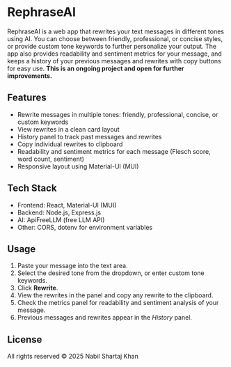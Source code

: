 <h1>RephraseAI</h1>

<p>
RephraseAI is a web app that rewrites your text messages in different tones using AI. You can choose between friendly, professional, or concise styles, or provide custom tone keywords to further personalize your output. The app also provides readability and sentiment metrics for your message, and keeps a history of your previous messages and rewrites with copy buttons for easy use. <b>This is an ongoing project and open for further improvements.</b>
</p>

<h2>Features</h2>
<ul>
  <li>Rewrite messages in multiple tones: friendly, professional, concise, or custom keywords</li>
  <li>View rewrites in a clean card layout</li>
  <li>History panel to track past messages and rewrites</li>
  <li>Copy individual rewrites to clipboard</li>
  <li>Readability and sentiment metrics for each message (Flesch score, word count, sentiment)</li>
  <li>Responsive layout using Material-UI (MUI)</li>
</ul>

<h2>Tech Stack</h2>
<ul>
  <li>Frontend: React, Material-UI (MUI)</li>
  <li>Backend: Node.js, Express.js</li>
  <li>AI: ApiFreeLLM (free LLM API)</li>
  <li>Other: CORS, dotenv for environment variables</li>
</ul>

<h2>Usage</h2>
<ol>
  <li>Paste your message into the text area.</li>
  <li>Select the desired tone from the dropdown, or enter custom tone keywords.</li>
  <li>Click <strong>Rewrite</strong>.</li>
  <li>View the rewrites in the panel and copy any rewrite to the clipboard.</li>
  <li>Check the metrics panel for readability and sentiment analysis of your message.</li>
  <li>Previous messages and rewrites appear in the <em>History</em> panel.</li>
</ol>

<h2>License</h2>
<p>All rights reserved © 2025 Nabil Shartaj Khan</p>
